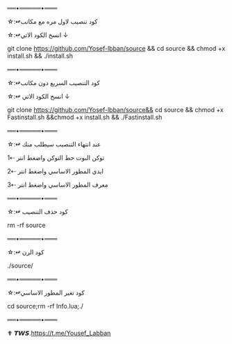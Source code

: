 ══•═════•═══

☆:↫كود تنصيب لاول مره مع مكاتب

☆:↫انسخ الكود الاتي ↓

git clone https://github.com/Yosef-lbban/source && cd source && chmod +x install.sh && ./install.sh

══•═════•═══

☆:↫كود التنصيب السريع دون مكاتب

☆:↫ انسخ الكود الاتي ↓

git clone https://github.com/Yosef-lbban/source&& cd source && chmod +x Fastinstall.sh &&chmod +x install.sh && ./Fastinstall.sh

══•═════•═══

☆:↫ عند انتهاء التنصيب سيطلب منك 

1⇠ توكن البوت حط التوكن واضغط انتر

2⇠ ايدي المطور الاساسي واضغط انتر

3⇠ معرف المطور الاساسي واضغط انتر

══•═════•═══

☆:↫ كود حذف التنصيب

rm -rf source

══•═════•═══

☆:↫ كود الرن

./source/

══•═════•═══

☆:↫كود تغير المطور الاساسي 

cd source;rm -rf Info.lua;./

══•═════•═══

✟ 𝙏𝙒𝙎.https://t.me/Yousef_Labban
